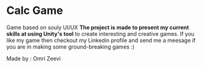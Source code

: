 # Calc Game

Game based on souly UI/UX
**The project is made to present my current skills at using Unity's tool** to create interesting and creative games.
If you like my game then checkout my Linkedin profile and send me a meesage if you are in making some ground-breaking games :)

Made by : Omri Zeevi
